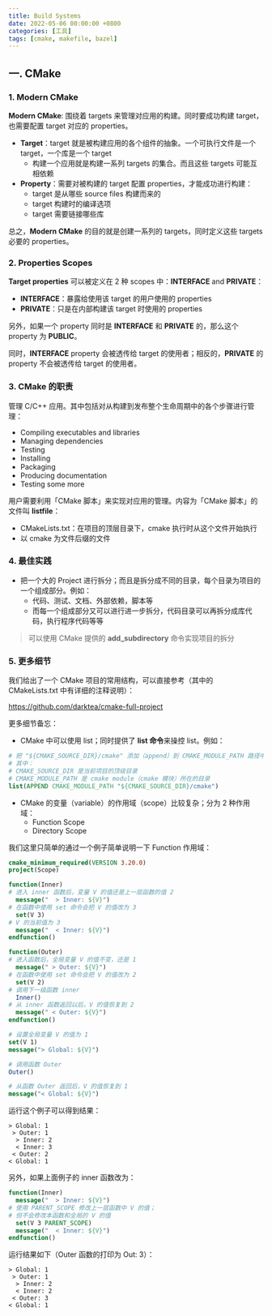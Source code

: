 ```yaml
---
title: Build Systems
date: 2022-05-06 00:00:00 +0800
categories: [工具]
tags: [cmake, makefile, bazel]
---
```


## 一. CMake

### 1. Modern CMake

**Modern CMake**: 围绕着 targets 来管理对应用的构建。同时要成功构建 target，也需要配置 target 对应的 properties。

* **Target**：target 就是被构建应用的各个组件的抽象。一个可执行文件是一个 target，一个库是一个 target
  * 构建一个应用就是构建一系列 targets 的集合。而且这些 targets 可能互相依赖
* **Property**：需要对被构建的 target 配置 properties，才能成功进行构建：
  * target 是从哪些 source files 构建而来的
  * target 构建时的编译选项
  * target 需要链接哪些库

总之，**Modern CMake** 的目的就是创建一系列的 targets，同时定义这些 targets 必要的 properties。

### 2. Properties Scopes

**Target properties** 可以被定义在 2 种 scopes 中：**INTERFACE** and **PRIVATE**：

* **INTERFACE**：暴露给使用该 target 的用户使用的 properties
* **PRIVATE**：只是在内部构建该 target 时使用的 properties

另外，如果一个 property 同时是 **INTERFACE** 和 **PRIVATE** 的，那么这个 property 为 **PUBLIC**。

同时，**INTERFACE** property 会被透传给 target 的使用者；相反的，**PRIVATE** 的 property 不会被透传给 target 的使用者。

### 3. CMake 的职责

管理 C/C++ 应用。其中包括对从构建到发布整个生命周期中的各个步骤进行管理：

* Compiling executables and libraries
* Managing dependencies
* Testing
* Installing
* Packaging
* Producing documentation
* Testing some more

用户需要利用「CMake 脚本」来实现对应用的管理。内容为「CMake 脚本」的文件叫 **listfile**：

* CMakeLists.txt：在项目的顶层目录下，cmake 执行时从这个文件开始执行
* 以 cmake 为文件后缀的文件

### 4. 最佳实践

* 把一个大的 Project 进行拆分；而且是拆分成不同的目录，每个目录为项目的一个组成部分。例如：
  * 代码、测试、文档、外部依赖，脚本等
  * 而每一个组成部分又可以进行进一步拆分，代码目录可以再拆分成库代码，执行程序代码等等

> 可以使用 CMake 提供的 **add_subdirectory** 命令实现项目的拆分

### 5. 更多细节

我们给出了一个 CMake 项目的常用结构，可以直接参考（其中的 CMakeLists.txt 中有详细的注释说明）：

<https://github.com/darktea/cmake-full-project>

更多细节备忘：

* CMake 中可以使用 list；同时提供了 **list 命令**来操控 list。例如：

```cmake
# 把 "${CMAKE_SOURCE_DIR}/cmake" 添加（append）到 CMAKE_MODULE_PATH 路径中去
# 其中：
# CMAKE_SOURCE_DIR 是当前项目的顶级目录
# CMAKE_MODULE_PATH 是 cmake module（cmake 模块）所在的目录
list(APPEND CMAKE_MODULE_PATH "${CMAKE_SOURCE_DIR}/cmake")
```

* CMake 的变量（variable）的作用域（scope）比较复杂；分为 2 种作用域：
  * Function Scope
  * Directory Scope

我们这里只简单的通过一个例子简单说明一下 Function 作用域：

```cmake
cmake_minimum_required(VERSION 3.20.0)
project(Scope)

function(Inner)
# 进入 inner 函数后，变量 V 的值还是上一层函数的值 2
  message("  > Inner: ${V}")
# 在函数中使用 set 命令会把 V 的值改为 3
  set(V 3)
# V 的当前值为 3
  message("  < Inner: ${V}")
endfunction()

function(Outer)
# 进入函数后，全局变量 V 的值不变，还是 1
  message(" > Outer: ${V}")
# 在函数中使用 set 命令会把 V 的值改为 2
  set(V 2)
# 调用下一级函数 inner
  Inner()
# 从 inner 函数返回以后，V 的值恢复到 2
  message(" < Outer: ${V}")
endfunction()

# 设置全局变量 V 的值为 1
set(V 1)
message("> Global: ${V}")

# 调用函数 Outer
Outer()

# 从函数 Outer 返回后，V 的值恢复到 1
message("< Global: ${V}")
```

运行这个例子可以得到结果：

```shell
> Global: 1
 > Outer: 1
  > Inner: 2
  < Inner: 3
 < Outer: 2
< Global: 1
```

另外，如果上面例子的 inner 函数改为：

```cmake
function(Inner)
  message("  > Inner: ${V}")
# 使用 PARENT_SCOPE 修改上一层函数中 V 的值；
# 但不会修改本函数和全局的 V 的值
  set(V 3 PARENT_SCOPE)
  message("  < Inner: ${V}")
endfunction()
```

运行结果如下（Outer 函数的打印为 Out: 3）：

```shell
> Global: 1
 > Outer: 1
  > Inner: 2
  < Inner: 2
 < Outer: 3
< Global: 1
```

